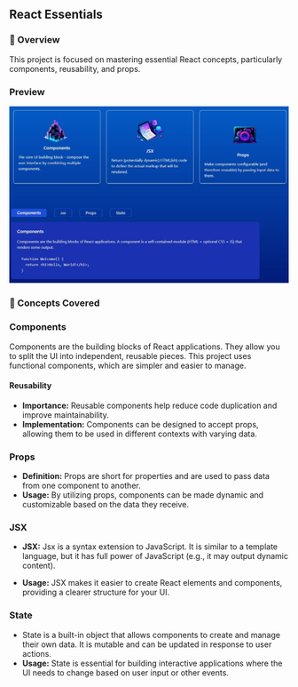 ## React Essentials
### 🎯 Overview
This project is focused on mastering essential React concepts, particularly components, reusability, and props. 

### Preview
![Preview image](./src/assets/React%20Essentials.JPG)

### 🔑 Concepts Covered
### Components
Components are the building blocks of React applications. They allow you to split the UI into independent, reusable pieces. This project uses functional components, which are simpler and easier to manage.

#### Reusability
- **Importance:** Reusable components help reduce code duplication and improve maintainability.
- __Implementation:__ Components can be designed to accept props, allowing them to be used in different contexts with varying data.

### Props
- **Definition:** Props are short for properties and are used to pass data from one component to another.
- __Usage:__ By utilizing props, components can be made dynamic and customizable based on the data they receive.

### JSX
- __JSX:__ Jsx is a syntax extension to JavaScript. It is similar to a template language, but it has full power of JavaScript (e.g., it may output dynamic content).

- __Usage:__ JSX makes it easier to create React elements and components, providing a clearer structure for your UI.

### State
-  State is a built-in object that allows components to create and manage their own data. It is mutable and can be updated in response to user actions.
- __Usage:__ State is essential for building interactive applications where the UI needs to change based on user input or other events.